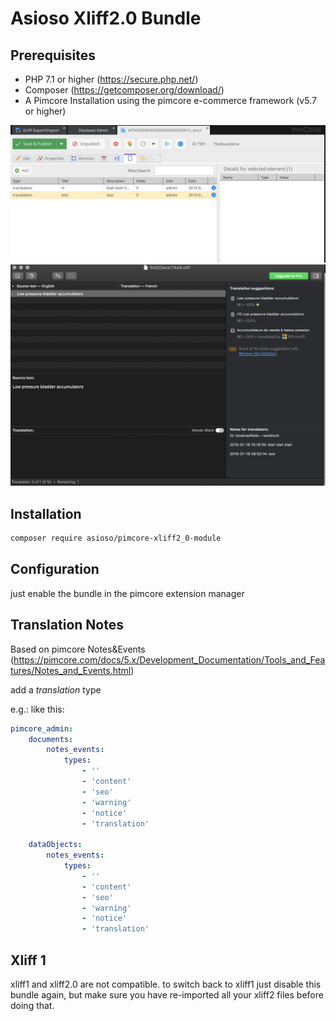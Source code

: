 # Asioso Xliff2.0 Bundle


## Prerequisites
* PHP 7.1 or higher (https://secure.php.net/)
* Composer (https://getcomposer.org/download/)
* A Pimcore  Installation using the pimcore e-commerce framework (v5.7 or higher)

![editor notes][notes]     
![editor view][editor]     

## Installation

```bash
composer require asioso/pimcore-xliff2_0-module
``` 

## Configuration

just enable the bundle in the pimcore extension manager

## Translation Notes

Based on pimcore Notes&Events (https://pimcore.com/docs/5.x/Development_Documentation/Tools_and_Features/Notes_and_Events.html)

add a *translation* type

e.g.: like this:
 
```yml
pimcore_admin:
    documents:
        notes_events:
            types:
                - ''
                - 'content'
                - 'seo'
                - 'warning'
                - 'notice'
                - 'translation'

    dataObjects:
        notes_events:
            types:
                - ''
                - 'content'
                - 'seo'
                - 'warning'
                - 'notice'
                - 'translation'

```

## Xliff 1

xliff1 and xliff2.0 are not compatible. to switch back to xliff1 just disable this bundle again, but make sure you have re-imported all your xliff2 files before doing that.

[editor]: https://github.com/asioso/xliff2/raw/master/documentation/img/xliff_editor.png "xliff editor"
[notes]: https://github.com/asioso/xliff2/raw/master/documentation/img/translation_notes.png "editor-notes"


